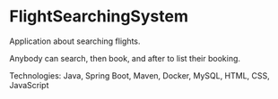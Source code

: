 # FlightSearchingSystem

Application about searching flights.

Anybody can search, then book, and after to list their booking.

Technologies: Java, Spring Boot, Maven, Docker, MySQL, HTML, CSS, JavaScript
